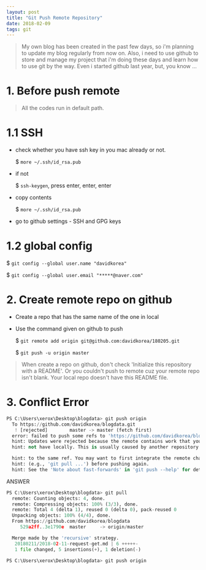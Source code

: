 ```yaml
---
layout: post
title: "Git Push Remote Repository"
date: 2018-02-09
tags: git
---
```



> My own blog has been created in the past few days, so i'm planning to update my blog regularly from now on.
Also, i need to use github to store and manage my project that i'm doing these days and learn how to use git by the way. Even i started github last year, but, you know ...

# 1. Before push remote

> All the codes run in default path.

# 1.1 SSH

- check whether you have ssh key in you mac already or not.

  $ ```more ~/.ssh/id_rsa.pub```

- if not

  $ ```ssh-keygen```, press enter, enter, enter

- copy contents

  $ ```more ~/.ssh/id_rsa.pub```

- go to github settings - SSH and GPG keys

# 1.2 global config

$ ```git config --global user.name "davidkorea"```

$ ```git config --global user.email "*****@naver.com"```

# 2. Create remote repo on github

- Create a repo that has the same name of the one in local
- Use the command given on github to push

  $ ```git remote add origin git@github.com:davidkorea/180205.git```

  $ ```git push -u origin master```

> When create a repo on github, don't check 'Initialize this repository with a README'. Or you couldn't push to remote cuz your remote repo isn't blank. Your local repo doesn't have this README file.

# 3. Conflict Error

```Python
PS C:\Users\xerox\Desktop\blogdata> git push origin
  To https://github.com/davidkorea/blogdata.git
   ! [rejected]        master -> master (fetch first)
  error: failed to push some refs to 'https://github.com/davidkorea/blogdata.git'
  hint: Updates were rejected because the remote contains work that you do
  hint: not have locally. This is usually caused by another repository pushing

  hint: to the same ref. You may want to first integrate the remote changes
  hint: (e.g., 'git pull ...') before pushing again.
  hint: See the 'Note about fast-forwards' in 'git push --help' for details.
```
ANSWER

```Python
PS C:\Users\xerox\Desktop\blogdata> git pull
  remote: Counting objects: 4, done.
  remote: Compressing objects: 100% (3/3), done.
  remote: Total 4 (delta 1), reused 0 (delta 0), pack-reused 0
  Unpacking objects: 100% (4/4), done.
  From https://github.com/davidkorea/blogdata
     529a2ff..3e1790e  master     -> origin/master

  Merge made by the 'recursive' strategy.
   20180211/2018-02-11-request-get.md | 6 +++++-
   1 file changed, 5 insertions(+), 1 deletion(-)
 
PS C:\Users\xerox\Desktop\blogdata> git push origin
```

